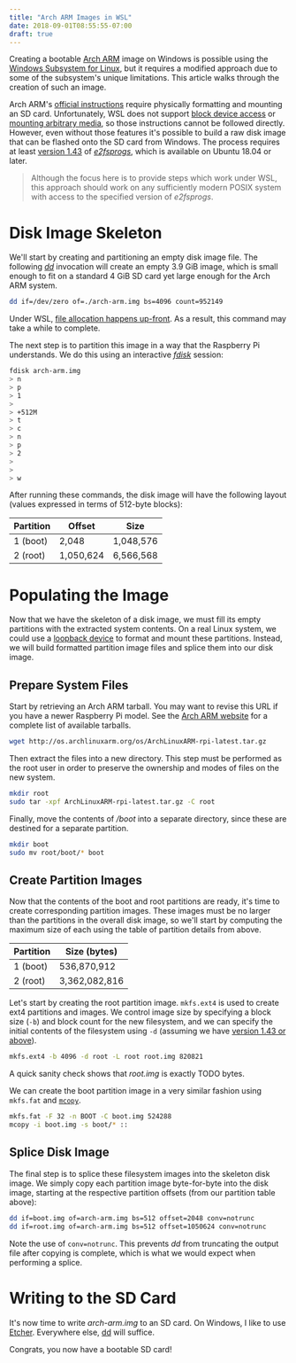 ```yaml
---
title: "Arch ARM Images in WSL"
date: 2018-09-01T08:55:55-07:00
draft: true
---
```


Creating a bootable [Arch ARM][arch-arm] image on Windows is possible using the
[Windows Subsystem for Linux][wsl], but it requires a modified approach due to some of the
subsystem's unique limitations. This article walks through the creation of such an image.
<!--more-->

Arch ARM's [official instructions][arch-arm-install] require physically formatting and mounting an
SD card. Unfortunately, WSL does not support [block device access][wsl-no-block] or
[mounting arbitrary media][wsl-no-mount], so those instructions cannot be followed directly.
However, even without those features it's possible to build a raw disk image that can be flashed
onto the SD card from Windows. The process requires at least [version 1.43][e2p-1.43] of
[_e2fsprogs_][e2p], which is available on Ubuntu 18.04 or later.

> Although the focus here is to provide steps which work under WSL, this approach should work on any
> sufficiently modern POSIX system with access to the specified version of _e2fsprogs_.

[arch-arm]: https://archlinuxarm.org/
[arch-arm-install]: https://archlinuxarm.org/platforms/armv6/raspberry-pi
[wsl]: https://docs.microsoft.com/en-us/windows/wsl/about
[wsl-no-mount]: https://github.com/Microsoft/WSL/issues/131
[wsl-no-block]: https://github.com/Microsoft/WSL/issues/689
[e2p]: http://e2fsprogs.sourceforge.net/
[e2p-1.43]: http://e2fsprogs.sourceforge.net/e2fsprogs-release.html#1.43

# Disk Image Skeleton

We'll start by creating and partitioning an empty disk image file. The following [_dd_][dd]
invocation will create an empty 3.9 GiB image, which is small enough to fit on a standard 4 GiB SD
card yet large enough for the Arch ARM system.

```bash
dd if=/dev/zero of=./arch-arm.img bs=4096 count=952149
```

Under WSL, [file allocation happens up-front][wsl-file-alloc]. As a result, this command may take a
while to complete.

The next step is to partition this image in a way that the Raspberry Pi understands. We do this
using an interactive [_fdisk_][fdisk] session:

```bash
fdisk arch-arm.img
> n
> p
> 1
>
> +512M
> t
> c
> n
> p
> 2
>
>
> w
```

After running these commands, the disk image will have the following layout (values expressed in
terms of 512-byte blocks):

Partition | Offset    | Size
----------|-----------|----------
1 (boot)  | 2,048     | 1,048,576
2 (root)  | 1,050,624 | 6,566,568

[dd]: https://wiki.archlinux.org/index.php/Dd
[fdisk]: https://linux.die.net/man/8/fdisk
[wsl-file-alloc]: https://github.com/Microsoft/WSL/issues/2626

# Populating the Image

Now that we have the skeleton of a disk image, we must fill its empty partitions with the extracted
system contents. On a real Linux system, we could use a [loopback device][loopback] to format and
mount these partitions. Instead, we will build formatted partition image files and splice them into
our disk image.

[loopback]: https://linux.die.net/man/8/losetup

## Prepare System Files

Start by retrieving an Arch ARM tarball. You may want to revise this URL if you have a newer
Raspberry Pi model. See the [Arch ARM website][arch-arm] for a complete list of available tarballs.

```bash
wget http://os.archlinuxarm.org/os/ArchLinuxARM-rpi-latest.tar.gz
```

Then extract the files into a new directory. This step must be performed as the root user in order
to preserve the ownership and modes of files on the new system.

```bash
mkdir root
sudo tar -xpf ArchLinuxARM-rpi-latest.tar.gz -C root
```

Finally, move the contents of _/boot_ into a separate directory, since these are destined for a
separate partition.

```bash
mkdir boot
sudo mv root/boot/* boot
```

## Create Partition Images

Now that the contents of the boot and root partitions are ready, it's time to create corresponding
partition images. These images must be no larger than the partitions in the overall disk image,
so we'll start by computing the maximum size of each using the table of partition details from
above.

Partition | Size (bytes)
----------|--------------
1 (boot)  | 536,870,912
2 (root)  | 3,362,082,816

Let's start by creating the root partition image. `mkfs.ext4` is used to create ext4 partitions and
images. We control image size by specifying a block size (`-b`) and block count for the new
filesystem, and we can specify the initial contents of the filesystem using `-d` (assuming we have
[version 1.43 or above][e2p-1.43]).

```bash
mkfs.ext4 -b 4096 -d root -L root root.img 820821
```

A quick sanity check shows that _root.img_ is exactly TODO bytes.

We can create the boot partition image in a very similar fashion using `mkfs.fat` and
[`mcopy`][mcopy].

```bash
mkfs.fat -F 32 -n BOOT -C boot.img 524288
mcopy -i boot.img -s boot/* ::
```

[mcopy]: https://www.gnu.org/software/mtools/manual/mtools.html#mcopy

## Splice Disk Image

The final step is to splice these filesystem images into the skeleton disk image. We simply copy
each partition image byte-for-byte into the disk image, starting at the respective partition
offsets (from our partition table above):

```bash
dd if=boot.img of=arch-arm.img bs=512 offset=2048 conv=notrunc
dd if=root.img of=arch-arm.img bs=512 offset=1050624 conv=notrunc
```

Note the use of `conv=notrunc`. This prevents _dd_ from truncating the output file after copying is
complete, which is what we would expect when performing a splice.

# Writing to the SD Card

It's now time to write _arch-arm.img_ to an SD card. On Windows, I like to use [Etcher][etcher].
Everywhere else, [dd][dd] will suffice.

Congrats, you now have a bootable SD card!

[etcher]: https://etcher.io/
